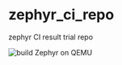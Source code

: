 # zephyr_ci_repo
zephyr CI result  trial repo

![build Zephyr on QEMU](https://github.com/hakehuang/zephyr_ci_repo/workflows/build%20Zephyr%20on%20QEMU/badge.svg)
